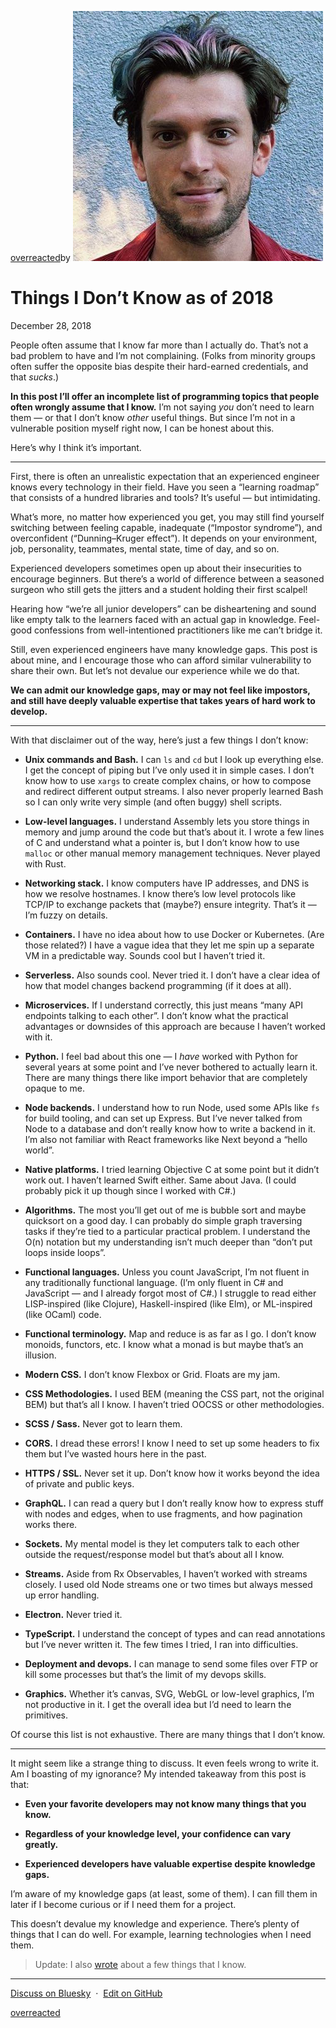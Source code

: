 [overreacted](/)by [![Dan Abramov](resources/9fcaa91ffd4a7a01798979fed7d02aeb.png)](https://danabra.mov)

# Things I Don’t Know as of 2018

December 28, 2018

People often assume that I know far more than I actually do. That’s not a bad problem to have and I’m not complaining. (Folks from minority groups often suffer the opposite bias despite their hard-earned credentials, and that _sucks_.)

**In this post I’ll offer an incomplete list of programming topics that people often wrongly assume that I know.** I’m not saying _you_ don’t need to learn them — or that I don’t know _other_ useful things. But since I’m not in a vulnerable position myself right now, I can be honest about this.

Here’s why I think it’s important.

* * *

First, there is often an unrealistic expectation that an experienced engineer knows every technology in their field. Have you seen a “learning roadmap” that consists of a hundred libraries and tools? It’s useful — but intimidating.

What’s more, no matter how experienced you get, you may still find yourself switching between feeling capable, inadequate (“Impostor syndrome”), and overconfident (“Dunning–Kruger effect”). It depends on your environment, job, personality, teammates, mental state, time of day, and so on.

Experienced developers sometimes open up about their insecurities to encourage beginners. But there’s a world of difference between a seasoned surgeon who still gets the jitters and a student holding their first scalpel!

Hearing how “we’re all junior developers” can be disheartening and sound like empty talk to the learners faced with an actual gap in knowledge. Feel-good confessions from well-intentioned practitioners like me can’t bridge it.

Still, even experienced engineers have many knowledge gaps. This post is about mine, and I encourage those who can afford similar vulnerability to share their own. But let’s not devalue our experience while we do that.

**We can admit our knowledge gaps, may or may not feel like impostors, and still have deeply valuable expertise that takes years of hard work to develop.**

* * *

With that disclaimer out of the way, here’s just a few things I don’t know:

- **Unix commands and Bash.** I can `ls` and `cd` but I look up everything else. I get the concept of piping but I’ve only used it in simple cases. I don’t know how to use `xargs` to create complex chains, or how to compose and redirect different output streams. I also never properly learned Bash so I can only write very simple (and often buggy) shell scripts.

- **Low-level languages.** I understand Assembly lets you store things in memory and jump around the code but that’s about it. I wrote a few lines of C and understand what a pointer is, but I don’t know how to use `malloc` or other manual memory management techniques. Never played with Rust.

- **Networking stack.** I know computers have IP addresses, and DNS is how we resolve hostnames. I know there’s low level protocols like TCP/IP to exchange packets that (maybe?) ensure integrity. That’s it — I’m fuzzy on details.

- **Containers.** I have no idea about how to use Docker or Kubernetes. (Are those related?) I have a vague idea that they let me spin up a separate VM in a predictable way. Sounds cool but I haven’t tried it.

- **Serverless.** Also sounds cool. Never tried it. I don’t have a clear idea of how that model changes backend programming (if it does at all).

- **Microservices.** If I understand correctly, this just means “many API endpoints talking to each other”. I don’t know what the practical advantages or downsides of this approach are because I haven’t worked with it.

- **Python.** I feel bad about this one — I _have_ worked with Python for several years at some point and I’ve never bothered to actually learn it. There are many things there like import behavior that are completely opaque to me.

- **Node backends.** I understand how to run Node, used some APIs like `fs` for build tooling, and can set up Express. But I’ve never talked from Node to a database and don’t really know how to write a backend in it. I’m also not familiar with React frameworks like Next beyond a “hello world”.

- **Native platforms.** I tried learning Objective C at some point but it didn’t work out. I haven’t learned Swift either. Same about Java. (I could probably pick it up though since I worked with C#.)

- **Algorithms.** The most you’ll get out of me is bubble sort and maybe quicksort on a good day. I can probably do simple graph traversing tasks if they’re tied to a particular practical problem. I understand the O(n) notation but my understanding isn’t much deeper than “don’t put loops inside loops”.

- **Functional languages.** Unless you count JavaScript, I’m not fluent in any traditionally functional language. (I’m only fluent in C# and JavaScript — and I already forgot most of C#.) I struggle to read either LISP-inspired (like Clojure), Haskell-inspired (like Elm), or ML-inspired (like OCaml) code.

- **Functional terminology.** Map and reduce is as far as I go. I don’t know monoids, functors, etc. I know what a monad is but maybe that’s an illusion.

- **Modern CSS.** I don’t know Flexbox or Grid. Floats are my jam.

- **CSS Methodologies.** I used BEM (meaning the CSS part, not the original BEM) but that’s all I know. I haven’t tried OOCSS or other methodologies.

- **SCSS / Sass.** Never got to learn them.

- **CORS.** I dread these errors! I know I need to set up some headers to fix them but I’ve wasted hours here in the past.

- **HTTPS / SSL.** Never set it up. Don’t know how it works beyond the idea of private and public keys.

- **GraphQL.** I can read a query but I don’t really know how to express stuff with nodes and edges, when to use fragments, and how pagination works there.

- **Sockets.** My mental model is they let computers talk to each other outside the request/response model but that’s about all I know.

- **Streams.** Aside from Rx Observables, I haven’t worked with streams closely. I used old Node streams one or two times but always messed up error handling.

- **Electron.** Never tried it.

- **TypeScript.** I understand the concept of types and can read annotations but I’ve never written it. The few times I tried, I ran into difficulties.

- **Deployment and devops.** I can manage to send some files over FTP or kill some processes but that’s the limit of my devops skills.

- **Graphics.** Whether it’s canvas, SVG, WebGL or low-level graphics, I’m not productive in it. I get the overall idea but I’d need to learn the primitives.

Of course this list is not exhaustive. There are many things that I don’t know.

* * *

It might seem like a strange thing to discuss. It even feels wrong to write it. Am I boasting of my ignorance? My intended takeaway from this post is that:

- **Even your favorite developers may not know many things that you know.**

- **Regardless of your knowledge level, your confidence can vary greatly.**

- **Experienced developers have valuable expertise despite knowledge gaps.**

I’m aware of my knowledge gaps (at least, some of them). I can fill them in later if I become curious or if I need them for a project.

This doesn’t devalue my knowledge and experience. There’s plenty of things that I can do well. For example, learning technologies when I need them.

> Update: I also [wrote](/the-elements-of-ui-engineering/) about a few things that I know.

* * *

[Discuss on Bluesky](https://bsky.app/search?q=https%3A%2F%2Foverreacted.io%2Fthings-i-dont-know-as-of-2018%2F)&nbsp;&nbsp;·&nbsp;&nbsp;[Edit on GitHub](https://github.com/gaearon/overreacted.io/edit/main/public/things-i-dont-know-as-of-2018/index.md)

[overreacted](/)